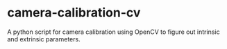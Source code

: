 # camera-calibration-cv
A python script for camera calibration using OpenCV to figure out intrinsic and extrinsic parameters.
